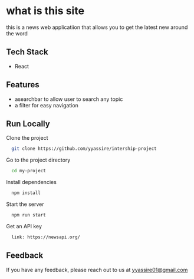 
# what is this site

  this is a news web applicatiion that allows you to get the latest new around the word 

## Tech Stack

- React

  
## Features

- asearchbar to allow user to search any topic
- a filter for easy navigation
  
## Run Locally

Clone the project

```bash
  git clone https://github.com/yyassire/intership-project
```

Go to the project directory

```bash
  cd my-project
```

Install dependencies

```bash
  npm install
```

Start the server

```bash
  npm run start
```
Get an API key

```bash
  link: https://newsapi.org/
```

    
## Feedback

If you have any feedback, please reach out to us at yyassire01@gmail.com

  
